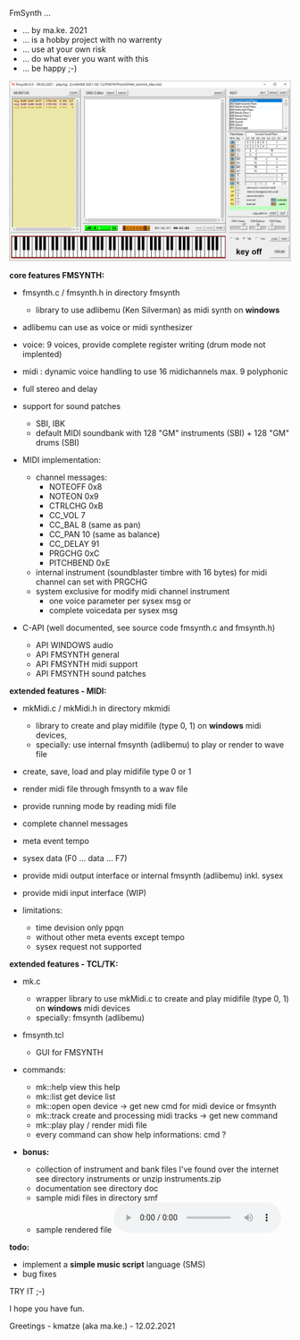 FmSynth ...

- ... by ma.ke. 2021
- ... is a hobby project with no warrenty
- ... use at your own risk
- ... do what ever you want with this
- ... be happy ;-)

![FmSynth](/fmsynth.GIF)
	  
**core features FMSYNTH:**
- fmsynth.c / fmsynth.h in directory fmsynth
	- library to use adlibemu (Ken Silverman) as midi synth on **windows**
- adlibemu can use as voice or midi synthesizer
- voice: 9 voices, provide complete register writing (drum mode not implented)
- midi : dynamic voice handling to use 16 midichannels
		 max. 9 polyphonic
- full stereo and delay

- support for sound patches
	- SBI, IBK
	- default MIDI soundbank with 128 "GM" instruments (SBI) + 128 "GM" drums (SBI)

- MIDI implementation: 
	- channel messages:
		- NOTEOFF       0x8
		- NOTEON        0x9
		- CTRLCHG       0xB
		- CC_VOL          7
		- CC_BAL          8 (same as pan)
		- CC_PAN         10 (same as balance)
		- CC_DELAY       91
		- PRGCHG        0xC
		- PITCHBEND     0xE
	- internal instrument (soundblaster timbre with 16 bytes) for midi channel can set with PRGCHG
	- system exclusive for modify midi channel instrument
		- one voice parameter per sysex msg or 
		- complete voicedata  per sysex msg 

- C-API (well documented, see source code fmsynth.c and fmsynth.h)
	- API WINDOWS 	audio
	- API FMSYNTH 	general
	- API FMSYNTH 	midi support
	- API FMSYNTH 	sound patches
	
**extended features - MIDI:**
- mkMidi.c / mkMidi.h in directory mkmidi
	- library to create and play midifile (type 0, 1) on **windows** midi devices,  
	- specially: use internal fmsynth (adlibemu) to play or render to wave file
- create, save, load and play midifile type 0 or 1
- render midi file through fmsynth to a wav file 
- provide running mode by reading midi file
- complete channel messages
- meta event tempo
- sysex data (F0 ... data ... F7)
- provide midi output interface or internal fmsynth (adlibemu) inkl. sysex
- provide midi input interface (WIP)

- limitations:
	- time devision only ppqn
	- without other meta events except tempo
	- sysex request not supported

**extended features - TCL/TK:**
- mk.c         
	- wrapper library to use mkMidi.c to create and play midifile (type 0, 1) on **windows** midi devices
	- specially: fmsynth (adlibemu)
	
- fmsynth.tcl 
	- GUI for FMSYNTH
	
- commands:
	- mk::help     view this help
	- mk::list     get device list
	- mk::open     open device -> get new cmd for midi device or fmsynth 
	- mk::track    create and processing midi tracks -> get new command
	- mk::play     play / render midi file
	- every command can show help informations: cmd ?
	
- **bonus:** 
	- collection of instrument and bank files I've found over the internet
	  see directory instruments or unzip instruments.zip
	- documentation see directory doc
	- sample midi files in directory smf
	- sample rendered file ![FmSynth](/Hier_kommt_Alex.mp3)

**todo:**

- implement a **simple music script** language (SMS)
- bug fixes

TRY IT ;-)

I hope you have fun.

Greetings - kmatze (aka ma.ke.) - 12.02.2021




